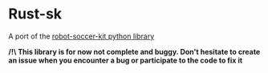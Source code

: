 # Rust-sk
A port of the [robot-soccer-kit python library](https://github.com/robot-soccer-kit/robot-soccer-kit/tree/master)

**/!\ This library is for now not complete and buggy. Don't hesitate to create an issue when you encounter a bug or participate to the code to fix it**
 
